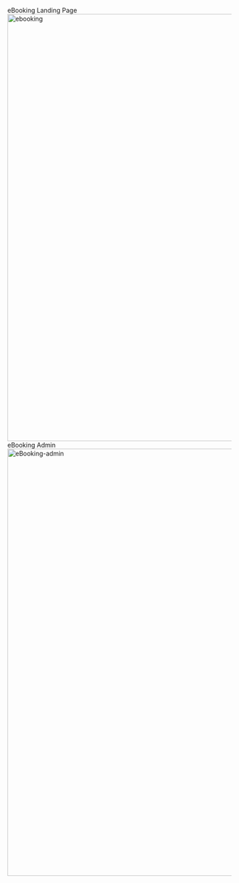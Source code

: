 eBooking Landing Page
<img width="959" alt="ebooking" src="https://github.com/likirui/eBooking/assets/39738104/5c07ffc6-e1cd-41cc-a5f4-a882d65a760a">
eBooking Admin
<img width="959" alt="eBooking-admin" src="https://github.com/likirui/eBooking/assets/39738104/38daf4c3-9c8e-49d4-85c2-01f024881251">
